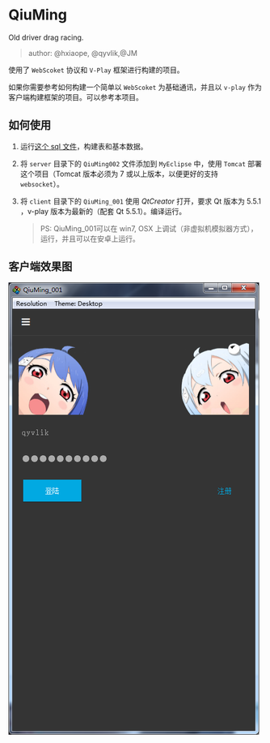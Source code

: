 # QiuMing

Old driver drag racing.

> author: @hxiaope, @qyvlik,@JM

使用了 `WebScoket` 协议和 `V-Play` 框架进行构建的项目。

如果你需要参考如何构建一个简单以 `WebScoket` 为基础通讯，并且以 `v-play` 作为客户端构建框架的项目。可以参考本项目。

## 如何使用

1. 运行[这个 sql 文件](documents/sql/qiuming_test.sql)，构建表和基本数据。

2. 将 `server` 目录下的 `QiuMing002` 文件添加到 `MyEclipse` 中，使用 `Tomcat` 部署这个项目（Tomcat 版本必须为 7 或以上版本，以便更好的支持 `websocket`）。

3. 将 `client` 目录下的 `QiuMing_001` 使用 *QtCreator* 打开，要求 Qt 版本为 5.5.1 ，v-play 版本为最新的（配套 Qt 5.5.1）。编译运行。

    > PS: QiuMing_001可以在 win7, OSX 上调试（非虚拟机模拟器方式），运行，并且可以在安卓上运行。

## 客户端效果图

![](documents/images/client/登陆.png)

